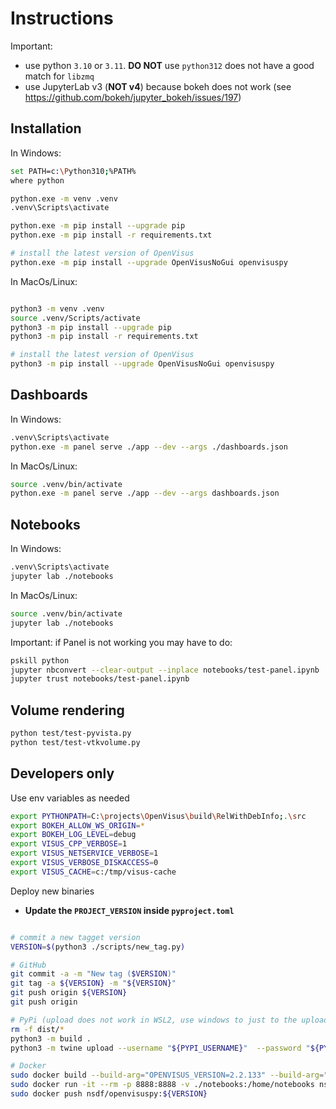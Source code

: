 # Instructions

Important:

- use python `3.10` or `3.11`.  **DO NOT** use `python312` does not have a good match for `libzmq`
- use  JupyterLab v3 (**NOT v4**) because bokeh does not work (see https://github.com/bokeh/jupyter_bokeh/issues/197)

## Installation

In Windows:

```bash
set PATH=c:\Python310;%PATH%
where python

python.exe -m venv .venv
.venv\Scripts\activate

python.exe -m pip install --upgrade pip
python.exe -m pip install -r requirements.txt

# install the latest version of OpenVisus
python.exe -m pip install --upgrade OpenVisusNoGui openvisuspy
```

In MacOs/Linux:

```bash

python3 -m venv .venv
source .venv/Scripts/activate
python3 -m pip install --upgrade pip
python3 -m pip install -r requirements.txt

# install the latest version of OpenVisus
python3 -m pip install --upgrade OpenVisusNoGui openvisuspy
```

## Dashboards 

In Windows:

```bash
.venv\Scripts\activate
python.exe -m panel serve ./app --dev --args ./dashboards.json
```

In MacOs/Linux:

```bash
source .venv/bin/activate
python.exe -m panel serve ./app --dev --args dashboards.json
```

## Notebooks

In Windows:

```bash
.venv\Scripts\activate
jupyter lab ./notebooks
```

In MacOs/Linux:

```bash
source .venv/bin/activate
jupyter lab ./notebooks
```

Important: if Panel is not working you may have to do:

```bash
pskill python
jupyter nbconvert --clear-output --inplace notebooks/test-panel.ipynb  
jupyter trust notebooks/test-panel.ipynb  
```

## Volume rendering

```bash
python test/test-pyvista.py
python test/test-vtkvolume.py 
```

## Developers only

Use env variables as needed

```bash
export PYTHONPATH=C:\projects\OpenVisus\build\RelWithDebInfo;.\src
export BOKEH_ALLOW_WS_ORIGIN=*
export BOKEH_LOG_LEVEL=debug
export VISUS_CPP_VERBOSE=1
export VISUS_NETSERVICE_VERBOSE=1
export VISUS_VERBOSE_DISKACCESS=0
export VISUS_CACHE=c:/tmp/visus-cache
```

Deploy new binaries

- **Update the `PROJECT_VERSION` inside `pyproject.toml`**

```bash

# commit a new tagget version
VERSION=$(python3 ./scripts/new_tag.py)

# GitHub
git commit -a -m "New tag ($VERSION)" 
git tag -a ${VERSION} -m "${VERSION}"
git push origin ${VERSION}
git push origin

# PyPi (upload does not work in WSL2, use windows to just to the upload)
rm -f dist/*  
python3 -m build .
python3 -m twine upload --username "${PYPI_USERNAME}"  --password "${PYPI_PASSWORD}" --non-interactive --verbose  --skip-existing --verbose "dist/*.whl" 

# Docker
sudo docker build --build-arg="OPENVISUS_VERSION=2.2.133" --build-arg="OPENVISUSPY_VERSION=${VERSION}" --tag nsdf/openvisuspy:${VERSION} ./
sudo docker run -it --rm -p 8888:8888 -v ./notebooks:/home/notebooks nsdf/openvisuspy:${VERSION}
sudo docker push nsdf/openvisuspy:${VERSION}
```

